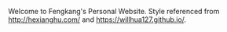 Welcome to Fengkang's Personal Website.
Style referenced from http://hexianghu.com/ and https://willhua127.github.io/.
